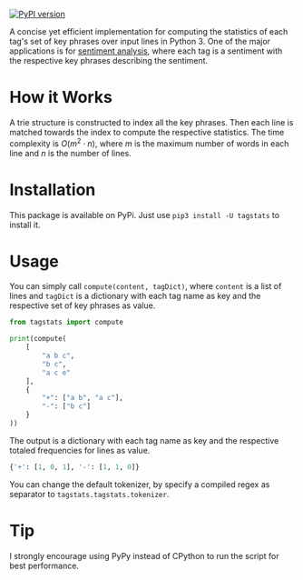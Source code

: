 [![PyPI version](https://badge.fury.io/py/TagStats.svg)](https://badge.fury.io/py/TagStats)

A concise yet efficient implementation for computing the statistics of each tag's set of key phrases over input lines in Python 3.
One of the major applications is for [sentiment analysis](https://en.wikipedia.org/wiki/Sentiment_analysis), where each tag is a sentiment with the respective key phrases describing the sentiment.

# How it Works

A trie structure is constructed to index all the key phrases. Then each line is matched towards the index to compute the respective statistics.
The time complexity is $O(m^2 \cdot n)$, where $m$ is the maximum number of words in each line and $n$ is the number of lines.

# Installation

This package is available on PyPi. Just use `pip3 install -U tagstats` to install it.

# Usage

You can simply call `compute(content, tagDict)`, where `content` is a list of lines and `tagDict` is a dictionary with each tag name as key and the respective set of key phrases as value.

``` python
from tagstats import compute

print(compute(
    [
        "a b c",
        "b c",
        "a c e"
    ],
    {
        "+": ["a b", "a c"],
        "-": ["b c"]
    }
))
```

The output is a dictionary with each tag name as key and the respective totaled frequencies for lines as value.
``` python
{'+': [1, 0, 1], '-': [1, 1, 0]}
```

You can change the default tokenizer, by specify a compiled regex as separator to `tagstats.tagstats.tokenizer`.

# Tip

I strongly encourage using PyPy instead of CPython to run the script for best performance.
